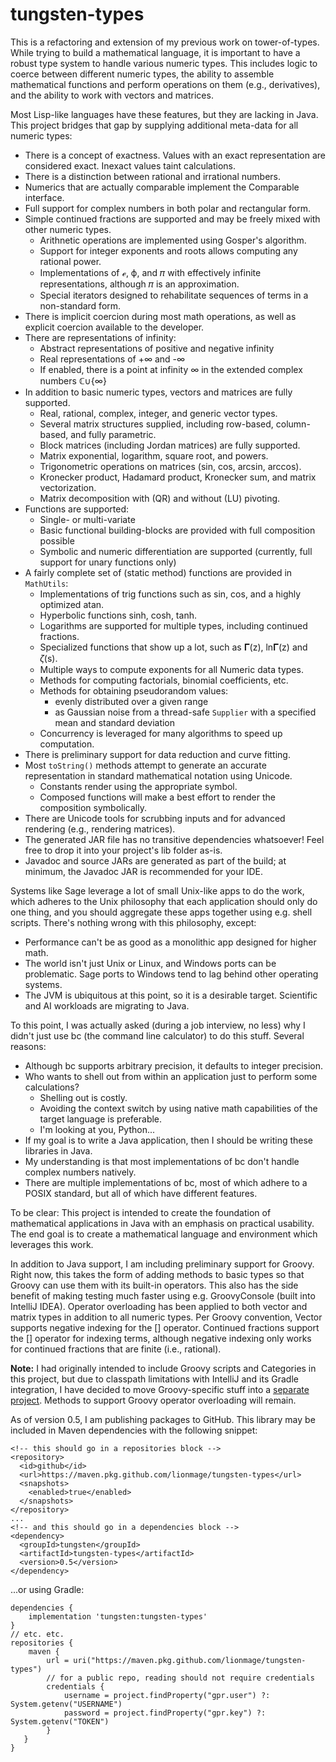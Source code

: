 # tungsten-types
This is a refactoring and extension of my previous work on tower-of-types.
While trying to build a mathematical language, it is important to have a
robust type system to handle various numeric types.  This includes logic
to coerce between different numeric types, the ability to assemble
mathematical functions and perform operations on them (e.g., derivatives),
and the ability to work with vectors and matrices.

Most Lisp-like languages have these features, but they are lacking in Java.
This project bridges that gap by supplying additional meta-data for all
numeric types:
* There is a concept of exactness.  Values with an exact representation are considered exact. Inexact values taint calculations.
* There is a distinction between rational and irrational numbers.
* Numerics that are actually comparable implement the Comparable interface.
* Full support for complex numbers in both polar and rectangular form.
* Simple continued fractions are supported and may be freely mixed with other numeric types.
  * Arithnetic operations are implemented using Gosper's algorithm.
  * Support for integer exponents and roots allows computing any rational power.
  * Implementations of ℯ, ϕ, and 𝜋 with effectively infinite representations, although 𝜋 is an approximation.
  * Special iterators designed to rehabilitate sequences of terms in a non-standard form.
* There is implicit coercion during most math operations, as well as explicit coercion available to the developer.
* There are representations of infinity:
  * Abstract representations of positive and negative infinity
  * Real representations of +∞ and -∞
  * If enabled, there is a point at infinity ∞ in the extended complex numbers ℂ∪{∞}
* In addition to basic numeric types, vectors and matrices are fully supported.
  * Real, rational, complex, integer, and generic vector types.
  * Several matrix structures supplied, including row-based, column-based, and fully parametric.
  * Block matrices (including Jordan matrices) are fully supported.
  * Matrix exponential, logarithm, square root, and powers.
  * Trigonometric operations on matrices (sin, cos, arcsin, arccos).
  * Kronecker product, Hadamard product, Kronecker sum, and matrix vectorization.
  * Matrix decomposition with (QR) and without (LU) pivoting.
* Functions are supported:
  * Single- or multi-variate
  * Basic functional building-blocks are provided with full composition possible
  * Symbolic and numeric differentiation are supported (currently, full support for unary functions only)
* A fairly complete set of (static method) functions are provided in `MathUtils`:
  * Implementations of trig functions such as sin, cos, and a highly optimized atan.
  * Hyperbolic functions sinh, cosh, tanh.
  * Logarithms are supported for multiple types, including continued fractions.
  * Specialized functions that show up a lot, such as 𝚪(z), ln𝚪(z) and 𝜁(s).
  * Multiple ways to compute exponents for all Numeric data types.
  * Methods for computing factorials, binomial coefficients, etc.
  * Methods for obtaining pseudorandom values:
    * evenly distributed over a given range
    * as Gaussian noise from a thread-safe `Supplier` with a specified mean and standard deviation
  * Concurrency is leveraged for many algorithms to speed up computation.
* There is preliminary support for data reduction and curve fitting.
* Most `toString()` methods attempt to generate an accurate representation in standard mathematical notation using Unicode.
  * Constants render using the appropriate symbol.
  * Composed functions will make a best effort to render the composition symbolically.
* There are Unicode tools for scrubbing inputs and for advanced rendering (e.g., rendering matrices).
* The generated JAR file has no transitive dependencies whatsoever! Feel free to drop it into your project's lib folder as-is.
* Javadoc and source JARs are generated as part of the build; at minimum, the Javadoc JAR is recommended for your IDE.

Systems like Sage leverage a lot of small Unix-like apps to do the work,
which adheres to the Unix philosophy that each application should only do
one thing, and you should aggregate these apps together using e.g. shell
scripts.  There's nothing wrong with this philosophy, except:
* Performance can't be as good as a monolithic app designed for higher math.
* The world isn't just Unix or Linux, and Windows ports can be problematic.  Sage ports to Windows tend to lag behind other operating systems.
* The JVM is ubiquitous at this point, so it is a desirable target.  Scientific and AI workloads are migrating to Java.

To this point, I was actually asked (during a job interview, no less) why
I didn't just use bc (the command line calculator) to do this stuff.
Several reasons:
* Although bc supports arbitrary precision, it defaults to integer precision.
* Who wants to shell out from within an application just to perform some calculations?
    * Shelling out is costly.
    * Avoiding the context switch by using native math capabilities of the target language is preferable.
    * I'm looking at you, Python...
* If my goal is to write a Java application, then I should be writing these libraries in Java.
* My understanding is that most implementations of bc don't handle complex numbers natively.
* There are multiple implementations of bc, most of which adhere to a POSIX standard, but all of which have different features.

To be clear: This project is intended to create the foundation of mathematical
applications in Java with an emphasis on practical usability.  The end goal is
to create a mathematical language and environment which leverages this work.

In addition to Java support, I am including preliminary support for Groovy. Right now, this
takes the form of adding methods to basic types so that Groovy can use them with its
built-in operators. This also has the side benefit of making testing much faster using
e.g. GroovyConsole (built into IntelliJ IDEA). Operator overloading has been applied to
both vector and matrix types in addition to all numeric types. Per Groovy convention,
Vector supports negative indexing for the [] operator.  Continued fractions support
the [] operator for indexing terms, although negative indexing only works for continued
fractions that are finite (i.e., rational).

**Note:** I had originally intended to
include Groovy scripts and Categories in this project, but due to classpath limitations
with IntelliJ and its Gradle integration, I have decided to move Groovy-specific stuff
into a [separate project](https://github.com/lionmage/tungsten-groovy).
Methods to support Groovy operator overloading will remain.

As of version 0.5, I am publishing packages to GitHub.  This library may be included in Maven
dependencies with the following snippet:

```Maven POM
<!-- this should go in a repositories block -->
<repository>
  <id>github</id>
  <url>https://maven.pkg.github.com/lionmage/tungsten-types</url>
  <snapshots>
    <enabled>true</enabled>
  </snapshots>
</repository>
...
<!-- and this should go in a dependencies block -->
<dependency>
  <groupId>tungsten</groupId>
  <artifactId>tungsten-types</artifactId>
  <version>0.5</version>
</dependency>
```

...or using Gradle:

```Gradle
dependencies {
    implementation 'tungsten:tungsten-types'
}
// etc. etc.
repositories {
    maven {
        url = uri("https://maven.pkg.github.com/lionmage/tungsten-types")
        // for a public repo, reading should not require credentials
        credentials {
            username = project.findProperty("gpr.user") ?: System.getenv("USERNAME")
            password = project.findProperty("gpr.key") ?: System.getenv("TOKEN")
        }
   }
}
```